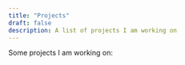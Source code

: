 ```yaml
---
title: "Projects"
draft: false
description: A list of projects I am working on
---
```

 	
Some projects I am working on: